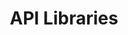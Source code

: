 ---
title: API Libraries
description: Explore APIs for engaging with the Polkadot network, focusing on the tools and frameworks that enable blockchain interactions and data retrieval.
hide: 
    - feedback
template: subsection-index-page.html
---
